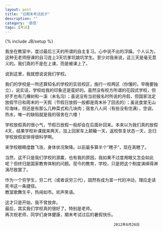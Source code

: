 ```yaml
---
layout: post
title: "记期末考试前夕"
description: ""
category: '感悟'
tags: [考试]
---
```

{% include JB/setup %}


我坐在教室中，度过最后三天的所谓的自主复习。心中说不出的浮躁。个人认为，这种无老师授课的自习连上3天坑爹坑娘坑学生。至少对我来说，这三天是毫无意义的。我们真的不是在上课，而是被课上了。

说到这里，我就想说说我们学校。

我们的学校是一所还算知名的学校的实验校区，施行一校两区（你懂的，早晚要独立），说实话，学校给我的印象还是蛮好的。虽然没有校方所谓的花园式学校，但好歹也有几棵树和一溪（未名沟）；虽说没有当初报名时所说的月假，但国家法定放假节日和周末的一天假（节假日放假一般都是周末补了回去的）；虽说食堂无山珍海味，但还是有那么几种菜式和几块肉；宿舍八人间（有些没有住满），空调，热水，唯一的缺陷就是我的宿舍在六楼！

学校放假真的很小气，节假日放假一般却会在后面补回来。本来以为我们真的放假4天，结果学校补课就来两天，加上回家车上颠簸一天，返校恢复状态一天，总归学校放假安排得很科学啊。

来学校眼睛度数飞涨，身体状况聚降。以前最多算半个”瞎子“，现在真瞎了。

当然，这不只是我们学校的源赢，也有我的原因，我如果不过度用眼又怎会如此呢？但终归是国家教育体制的问题。现今的教育，学校，只是把这个制度演绎得淋漓尽致罢了。

作为一个穷学生，穷二代（或者说穷三代），固然有成为富一代的冲动，理应走读死书这一条捷径。  
教室歌舞生平，热闹如市。欢声笑语。

这才只是开始，我不曾放弃。  
最后，其实我们学校真的很好了。特别是老师。  
再次祝老师，同学们身体健康，期末考试过后的暑假快乐。  

                                                      2012年6月26日
